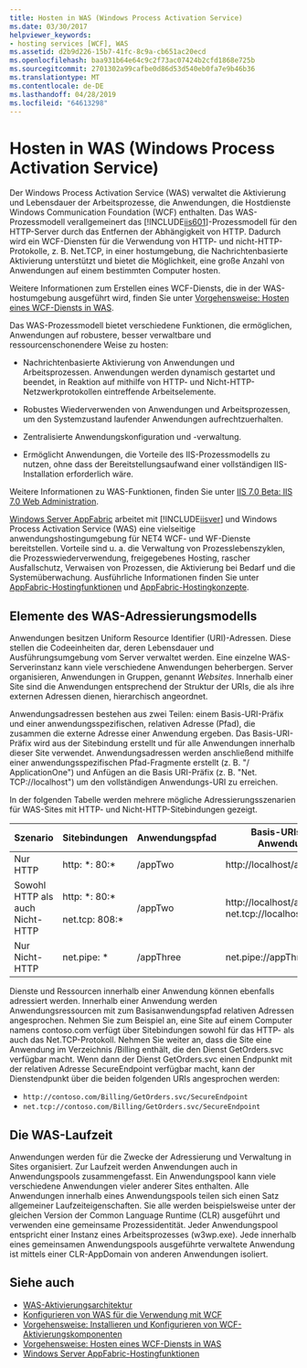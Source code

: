 ```yaml
---
title: Hosten in WAS (Windows Process Activation Service)
ms.date: 03/30/2017
helpviewer_keywords:
- hosting services [WCF], WAS
ms.assetid: d2b9d226-15b7-41fc-8c9a-cb651ac20ecd
ms.openlocfilehash: baa931b64e64c9c2f73ac07424b2cfd1868e725b
ms.sourcegitcommit: 2701302a99cafbe0d86d53d540eb0fa7e9b46b36
ms.translationtype: MT
ms.contentlocale: de-DE
ms.lasthandoff: 04/28/2019
ms.locfileid: "64613298"
---
```

# <a name="hosting-in-windows-process-activation-service"></a>Hosten in WAS (Windows Process Activation Service)
Der Windows Process Activation Service (WAS) verwaltet die Aktivierung und Lebensdauer der Arbeitsprozesse, die Anwendungen, die Hostdienste Windows Communication Foundation (WCF) enthalten. Das WAS-Prozessmodell verallgemeinert das [!INCLUDE[iis601](../../../../includes/iis601-md.md)]-Prozessmodell für den HTTP-Server durch das Entfernen der Abhängigkeit von HTTP. Dadurch wird ein WCF-Diensten für die Verwendung von HTTP- und nicht-HTTP-Protokolle, z. B. Net.TCP, in einer hostumgebung, die Nachrichtenbasierte Aktivierung unterstützt und bietet die Möglichkeit, eine große Anzahl von Anwendungen auf einem bestimmten Computer hosten.  
  
 Weitere Informationen zum Erstellen eines WCF-Diensts, die in der WAS-hostumgebung ausgeführt wird, finden Sie unter [Vorgehensweise: Hosten eines WCF-Diensts in WAS](../../../../docs/framework/wcf/feature-details/how-to-host-a-wcf-service-in-was.md).  
  
 Das WAS-Prozessmodell bietet verschiedene Funktionen, die ermöglichen, Anwendungen auf robustere, besser verwaltbare und ressourcenschonendere Weise zu hosten:  
  
- Nachrichtenbasierte Aktivierung von Anwendungen und Arbeitsprozessen. Anwendungen werden dynamisch gestartet und beendet, in Reaktion auf mithilfe von HTTP- und Nicht-HTTP-Netzwerkprotokollen eintreffende Arbeitselemente.  
  
- Robustes Wiederverwenden von Anwendungen und Arbeitsprozessen, um den Systemzustand laufender Anwendungen aufrechtzuerhalten.  
  
- Zentralisierte Anwendungskonfiguration und -verwaltung.  
  
- Ermöglicht Anwendungen, die Vorteile des IIS-Prozessmodells zu nutzen, ohne dass der Bereitstellungsaufwand einer vollständigen IIS-Installation erforderlich wäre.  
  
 Weitere Informationen zu WAS-Funktionen, finden Sie unter [IIS 7.0 Beta: IIS 7.0 Web Administration](../../../../docs/framework/wcf/feature-details/hosting-in-windows-process-activation-service.md).  
  
 [Windows Server AppFabric](https://go.microsoft.com/fwlink/?LinkId=196496) arbeitet mit [!INCLUDE[iisver](../../../../includes/iisver-md.md)] und Windows Process Activation Service (WAS) eine vielseitige anwendungshostingumgebung für NET4 WCF- und WF-Dienste bereitstellen. Vorteile sind u. a. die Verwaltung von Prozesslebenszyklen, die Prozesswiederverwendung, freigegebenes Hosting, rascher Ausfallschutz, Verwaisen von Prozessen, die Aktivierung bei Bedarf und die Systemüberwachung. Ausführliche Informationen finden Sie unter [AppFabric-Hostingfunktionen](https://go.microsoft.com/fwlink/?LinkId=196494) und [AppFabric-Hostingkonzepte](https://go.microsoft.com/fwlink/?LinkId=196495).  
  
## <a name="elements-of-the-was-addressing-model"></a>Elemente des WAS-Adressierungsmodells  
 Anwendungen besitzen Uniform Resource Identifier (URI)-Adressen. Diese stellen die Codeeinheiten dar, deren Lebensdauer und Ausführungsumgebung vom Server verwaltet werden. Eine einzelne WAS-Serverinstanz kann viele verschiedene Anwendungen beherbergen. Server organisieren, Anwendungen in Gruppen, genannt *Websites*. Innerhalb einer Site sind die Anwendungen entsprechend der Struktur der URIs, die als ihre externen Adressen dienen, hierarchisch angeordnet.  
  
 Anwendungsadressen bestehen aus zwei Teilen: einem Basis-URI-Präfix und einer anwendungsspezifischen, relativen Adresse (Pfad), die zusammen die externe Adresse einer Anwendung ergeben. Das Basis-URI-Präfix wird aus der Sitebindung erstellt und für alle Anwendungen innerhalb dieser Site verwendet. Anwendungsadressen werden anschließend mithilfe einer anwendungsspezifischen Pfad-Fragmente erstellt (z. B. "/ ApplicationOne") und Anfügen an die Basis URI-Präfix (z. B. "Net. TCP://localhost") um den vollständigen Anwendungs-URI zu erreichen.  
  
 In der folgenden Tabelle werden mehrere mögliche Adressierungsszenarien für WAS-Sites mit HTTP- und Nicht-HTTP-Sitebindungen gezeigt.  
  
|Szenario|Sitebindungen|Anwendungspfad|Basis-URIs der Anwendung|  
|--------------|-------------------|----------------------|---------------------------|  
|Nur HTTP|http: *: 80:\*|/appTwo|http://localhost/appTwo/|  
|Sowohl HTTP als auch Nicht-HTTP|http: *: 80:\*<br /><br /> net.tcp: 808:\*|/appTwo|http://localhost/appTwo/<br />net.tcp://localhost/appTwo/|  
|Nur Nicht-HTTP|net.pipe: *|/appThree|net.pipe://appThree/|  
  
 Dienste und Ressourcen innerhalb einer Anwendung können ebenfalls adressiert werden. Innerhalb einer Anwendung werden Anwendungsressourcen mit zum Basisanwendungspfad relativen Adressen angesprochen. Nehmen Sie zum Beispiel an, eine Site auf einem Computer namens contoso.com verfügt über Sitebindungen sowohl für das HTTP- als auch das Net.TCP-Protokoll. Nehmen Sie weiter an, dass die Site eine Anwendung im Verzeichnis /Billing enthält, die den Dienst GetOrders.svc verfügbar macht. Wenn dann der Dienst GetOrders.svc einen Endpunkt mit der relativen Adresse SecureEndpoint verfügbar macht, kann der Dienstendpunkt über die beiden folgenden URIs angesprochen werden:  
  
- `http://contoso.com/Billing/GetOrders.svc/SecureEndpoint`
- `net.tcp://contoso.com/Billing/GetOrders.svc/SecureEndpoint`
  
## <a name="the-was-runtime"></a>Die WAS-Laufzeit  
 Anwendungen werden für die Zwecke der Adressierung und Verwaltung in Sites organisiert. Zur Laufzeit werden Anwendungen auch in Anwendungspools zusammengefasst. Ein Anwendungspool kann viele verschiedene Anwendungen vieler anderer Sites enthalten. Alle Anwendungen innerhalb eines Anwendungspools teilen sich einen Satz allgemeiner Laufzeiteigenschaften. Sie alle werden beispielsweise unter der gleichen Version der Common Language Runtime (CLR) ausgeführt und verwenden eine gemeinsame Prozessidentität. Jeder Anwendungspool entspricht einer Instanz eines Arbeitsprozesses (w3wp.exe). Jede innerhalb eines gemeinsamen Anwendungspools ausgeführte verwaltete Anwendung ist mittels einer CLR-AppDomain von anderen Anwendungen isoliert.  
  
## <a name="see-also"></a>Siehe auch

- [WAS-Aktivierungsarchitektur](../../../../docs/framework/wcf/feature-details/was-activation-architecture.md)
- [Konfigurieren von WAS für die Verwendung mit WCF](../../../../docs/framework/wcf/feature-details/configuring-the-wpa--service-for-use-with-wcf.md)
- [Vorgehensweise: Installieren und Konfigurieren von WCF-Aktivierungskomponenten](../../../../docs/framework/wcf/feature-details/how-to-install-and-configure-wcf-activation-components.md)
- [Vorgehensweise: Hosten eines WCF-Diensts in WAS](../../../../docs/framework/wcf/feature-details/how-to-host-a-wcf-service-in-was.md)
- [Windows Server AppFabric-Hostingfunktionen](https://go.microsoft.com/fwlink/?LinkId=201276)
